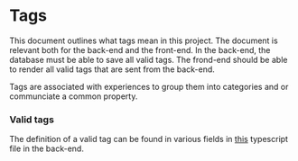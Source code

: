 # Tags

This document outlines what tags mean in this project. The document is relevant both for the back-end and the front-end. In the back-end, the database must be able to save all valid tags. The frond-end should be able to render all valid tags that are sent from the back-end.

Tags are associated with experiences to group them into categories and or communciate a common property.

### Valid tags

The definition of a valid tag can be found in various fields in [this](./../shared/src/tag.ts) typescript file in the back-end.

